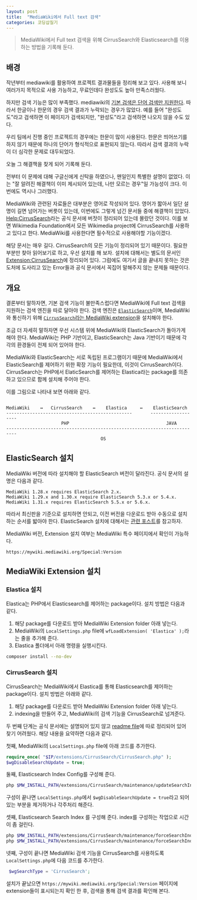 ```yaml
---
layout: post
title:  "MediaWiki에서 Full text 검색"
categories: 코딩삽질기
---
```


> MediaWiki에서 Full text 검색을 위해 CirrusSearch와 Elasticsearch를 이용하는 방법을 기록해 둔다.

## 배경

작년부터 mediawiki를 활용하여 프로젝트 결과물들을 정리해 보고 있다. 사용해 보니 여러가지 목적으로 사용 가능하고, 무료인데다 완성도도 높아 만족스러웠다.

하지만 검색 기능은 많이 부족했다. mediawiki의 [기본 검색은 단어 검색만 지원한다](https://www.mediawiki.org/wiki/Help:Searching). 따라서 한글이나 한문의 경우 검색 결과가 누락되는 경우가 많았다. 예를 들어 "완성도도"라고 검색하면 이 페이지가 검색되지만, "완성도"라고 검색하면 나오지 않을 수도 있다.

우리 팀에서 진행 중인 프로젝트의 경우에는 한문이 많이 사용된다. 한문은 띄어쓰기를 하지 않기 때문에 하나의 단어가 형식적으로 표현되지 않는다. 따라서 검색 결과의 누락이 더 심각한 문제로 대두되었다.

오늘 그 해결책을 찾게 되어 기록해 둔다.

전부터 이 문제에 대해 구글신에게 신탁을 하였으나, 왠일인지 특별한 설명이 없었다. 이는 "잘 알려진 해결책이 이미 제시되어 있는데, 나만 모르는 경우"일 가능성이 크다. 이번에도 역시나 그러했다.

MediaWiki와 관련된 자료들은 대부분은 영어로 작성되어 있다. 영어가 짧아서 일단 설명이 길면 넘어가는 버릇이 있는데, 이번에도 그렇게 넘긴 문서들 중에 해결책이 있었다. [Help:CirrusSearch](https://www.mediawiki.org/wiki/Help:CirrusSearch)라는 공식 문서에 버젓이 정리되어 있는데 몰랐던 것이다. 이를 보면 Wikimedia Foundation에서 모든 Wikimedia project에  CirrusSearch를 사용하고 있다고 한다. MediaWiki를 사용한다면 필수적으로 사용해야할 기능이겠다.

해당 문서는 매우 길다. CirrusSearch의 모든 기능이 정리되어 있기 때문이다. 필요한 부분만 찾아 읽어보기로 하고, 우선 설치를 해 보자. 설치에 대해서는 별도의 문서인 [Extension:CirrusSearch](https://www.mediawiki.org/wiki/Extension:CirrusSearch)에 정리되어 있다. 그럼에도 여기서 글을 끝내지 못하는 것은 도처에 도사리고 있는 Error들과 공식 문서에서 꼭집어 말해주지 않는 문제들 때문이다.

## 개요

결론부터 말하자면, 기본 검색 기능이 불만족스럽다면 MediaWiki에 Full text 검색을 지원하는 검색 엔진을 따로 달아야 한다. 검색 엔진은 [`ElasticSearch`](https://www.elastic.co/)이며, MediaWiki와 통신하기 위해 [`CirrusSearch`라는 MediaWiki extension](https://www.mediawiki.org/wiki/Extension:CirrusSearch)을 설치해야 한다.

조금 더 자세히 말하자면 우선 시스템 위에 MediaWiki와 ElasticSearch가 돌아가게 해야 한다. MediaWiki는 PHP 기반이고, ElasticSearch는 Java 기반이기 때문에 각각의 환경들이 전제 되어 있어야 한다.

MediaWiki와 ElasticSearch는 서로 독립된 프로그램이기 때문에 MediaWiki에서 ElasticSearch를 제어하기 위한 확장 기능이 필요한데, 이것이 CirrusSearch이다. CirrusSearch는 PHP에서 ElaticSearch를 제어하는 Elastica라는 package를 의존하고 있으므로 함께 설치해 주어야 한다.

이를 그림으로 나타내 보면 아래와 같다.

```

MediaWiki    ↔   CirrusSearch    ↔    Elastica     ↔    ElasticSearch
------------------------------------------------       -------------------
                     PHP                                     JAVA
--------------------------------------------------------------------------
                                    OS

```

## ElasticSearch 설치

MediaWiki 버전에 따라 설치해야 할 ElasticSearch 버전이 달라진다. 공식 문서의 설명은 다음과 같다.

```
MediaWiki 1.28.x requires ElasticSearch 2.x.
MediaWiki 1.29.x and 1.30.x require ElasticSearch 5.3.x or 5.4.x.
MediaWiki 1.31.x requires ElasticSearch 5.5.x or 5.6.x.
```

따라서 최신판을 기준으로 설치하면 안되고, 이전 버전을 다운로드 받아 수동으로 설치하는 순서를 밟아야 한다. ElasticSearch 설치에 대해서는 [관련 포스트](https://pinedance.github.io/blog/2018/08/06/install-elasticseach)를 참고하자.

MediaWiki 버전, Extension 설치 여부는 MediaWiki 특수 페이지에서 확인이 가능하다.

```
https://mywiki.mediawiki.org/Special:Version
```

## MediaWiki Extension 설치


### Elastica 설치

Elastica는 PHP에서 Elasticsearch를 제어하는 package이다. 설치 방법은 다음과 같다.

1. 해당 package를 다운로드 받아 MediaWiki Extension folder 아래 넣는다.
2. MediaWiki의 `LocalSettings.php` file에 `wfLoadExtension( 'Elastica' );`라는 줄을 추가해 준다.
3. Elastica 폴더에서 아래 명령을 실행시킨다.

```bash
composer install --no-dev
```

### CirrusSearch 설치

CirrusSearch는 MediaWiki에서 Elastica를 통해 Elasticsearch를 제어하는 package이다. 설치 방법은 아래와 같다.

1. 해당 package를 다운로드 받아 MediaWiki Extension folder 아래 넣는다.
2. indexing을 만들어 주고, MediaWiki의 검색 기능을 CirrusSearch로 넘겨준다.

두 번째 단계는 공식 문서에는 설명되어 있지 않고 [readme file](https://phabricator.wikimedia.org/source/extension-cirrussearch/browse/master/README)에 따로 정리되어 있어 찾기 어려웠다. 해당 내용을 요약하면 다음과 같다.

첫째, MediaWiki의 `LocalSettings.php` file에 아래 코드를 추가한다.

```php
require_once( "$IP/extensions/CirrusSearch/CirrusSearch.php" );
$wgDisableSearchUpdate = true;
```

둘째, Elasticsearch Index Config를 구성해 준다.

```bash
php $MW_INSTALL_PATH/extensions/CirrusSearch/maintenance/updateSearchIndexConfig.php
```

구성이 끝나면 `LocalSettings.php`에서 `$wgDisableSearchUpdate = true`라고 되어 있는 부분을 제거하거나 각주처리 해준다.

셋째, Elasticsearch Search Index 를 구성해 준다. index를 구성하는 작업으로 시간이 좀 걸린다.

```bash
php $MW_INSTALL_PATH/extensions/CirrusSearch/maintenance/forceSearchIndex.php --skipLinks --indexOnSkip
php $MW_INSTALL_PATH/extensions/CirrusSearch/maintenance/forceSearchIndex.php --skipParse
```

넷째, 구성이 끝나면 MediaWiki 검색 기능을 CirrusSearch를 사용하도록 `LocalSettings.php`에 다음 코드를 추가한다.

```php
 $wgSearchType = 'CirrusSearch';
```

설치가 끝났으면 `https://mywiki.mediawiki.org/Special:Version` 페이지에 extension들이 표시되는지 확인 한 후, 검색을 통해 검색 결과를 확인해 본다.

